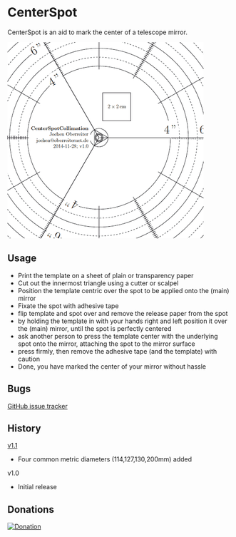 CenterSpot
==========

CenterSpot is an aid to mark the center of a telescope mirror.

![Detail](/doc/CenterSpotTemplate_detail.gif)

Usage
-----
- Print the template on a sheet of plain or transparency paper
- Cut out the innermost triangle using a cutter or scalpel
- Position the template centric over the spot to be applied onto the (main) mirror
- Fixate the spot with adhesive tape
- flip template and spot over and remove the release paper from the spot
- by holding the template in with your hands right and left position it over the
  (main) mirror, until the spot is perfectly centered
- ask another person to press the template center with the underlying spot onto the mirror,
  attaching the spot to the mirror surface
- press firmly, then remove the adhesive tape (and the template) with caution
- Done, you have marked the center of your mirror without hassle

Bugs
----

[GitHub issue tracker](https://github.com/joberreiter/centerspot/issues)


History
-------
[v1.1](https://github.com/joberreiter/CenterSpot/releases/tag/v1.1)
- Four common metric diameters (114,127,130,200mm) added

v1.0
- Initial release


Donations
---------

[![Donation](https://img.shields.io/badge/donate-paypal-orange.svg)](https://www.paypal.com/cgi-bin/webscr?item_name=pyLoad+plugins&cmd=_donations&lc=US&currency_code=EUR&business=u.oberreiter%40gmx.net)
